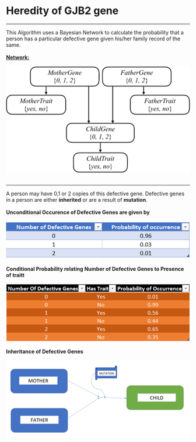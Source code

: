 <h1>Heredity of GJB2 gene</h1>
<hr>
This Algorithm uses a Bayesian Network to calculate the probability that a person has a particular defective gene given his/her family record of the same.
<br><br>
<b><u>Network:</u></b><br><br>
<img src='heredity/Outputs/Exp/Bayesian_network.png'>
<br><br><hr>
A person may have 0,1 or 2 copies of this defective gene. Defective genes in a person are either <b>inherited</b> 
or are a result of <b>mutation</b>.
<br><br>
<b> Unconditional Occurence of Defective Genes are given by</b><br><br>
<img src='heredity/Outputs/Exp/Unconditional_table.png'>
<br><br>
<b> Conditional Probability relating Number of Defective Genes to Presence of traitt</b><br><br>
<img src='heredity/Outputs/Exp/Conditional_table.png'>
<br><br>
<b> Inheritance of Defective Genes</b><br><br>
<img src='heredity/Outputs/Exp/Mutation.png'>

